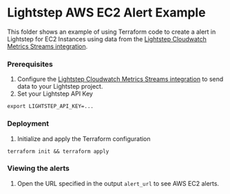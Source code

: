# Lightstep AWS EC2 Alert Example

This folder shows an example of using Terraform code to create a alert in Lightstep for EC2 Instances using data from the [Lightstep Cloudwatch Metrics Streams integration](https://docs.lightstep.com/docs/setup-aws-for-metrics).

### Prerequisites

1. Configure the [Lightstep Cloudwatch Metrics Streams integration](https://docs.lightstep.com/docs/setup-aws-for-metrics) to send data to your Lightstep project.
2. Set your Lightstep API Key

```
export LIGHTSTEP_API_KEY=...
```

### Deployment

1. Initialize and apply the Terraform configuration

```
terraform init && terraform apply
```

### Viewing the alerts

1. Open the URL specified in the output `alert_url` to see AWS EC2 alerts.
